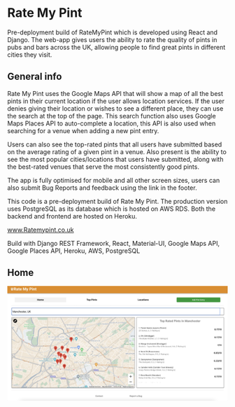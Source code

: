 # Rate My Pint 

Pre-deployment build of RateMyPint which is developed using React and Django. The web-app gives users the ability to rate the quality of pints in pubs and bars across the UK, allowing people to find great pints in different cities they visit.

## General info
Rate My Pint uses the Google Maps API that will show a map of all the best pints in their current location if the user allows location services. If the user denies giving their location or wishes to see a different place, they can use the search at the top of the page. This search function also uses Google Maps Places API to auto-complete a location, this API is also used when searching for a venue when adding a new pint entry. 

Users can also see the top-rated pints that all users have submitted based on the average rating of a given pint in a venue. Also present is the ability to see the most popular cities/locations that users have submitted, along with the best-rated venues that serve the most consistently good pints. 

The app is fully optimised for mobile and all other screen sizes, users can also submit Bug Reports and feedback using the link in the footer. 

This code is a pre-deployment build of Rate My Pint. The production version uses PostgreSQL as its database which is hosted on AWS RDS. Both the backend and frontend are hosted on Heroku. 

www.Ratemypint.co.uk

Build with Django REST Framework, React,  Material-UI, Google Maps API, Google Places API, Heroku, AWS, PostgreSQL

## Home
![](/sampleimages/home.jpeg?raw=true "Home")

